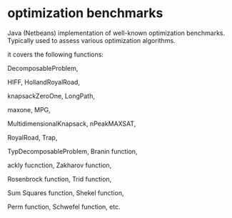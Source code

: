 # optimization benchmarks
Java (Netbeans) implementation of well-known optimization benchmarks. Typically used to assess various optimization algorithms.

it covers the following functions:


DecomposableProblem,        


HIFF,                       HollandRoyalRoad,


knapsackZeroOne,            LongPath,


maxone,                     MPG,


MultidimensionalKnapsack,   nPeakMAXSAT,


RoyalRoad,                  Trap,


TypDecomposableProblem,     Branin function, 


ackly fucnction,            Zakharov function,


Rosenbrock function,           Trid function,


Sum Squares function,          Shekel function,


Perm function,                 Schwefel function, etc.


